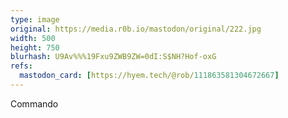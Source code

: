 ```yaml
---
type: image
original: https://media.r0b.io/mastodon/original/222.jpg
width: 500
height: 750
blurhash: U9Av%%%19Fxu9ZWB9ZW=0dI:S$NH?Hof-oxG
refs:
  mastodon_card: [https://hyem.tech/@rob/111863581304672667]
---
```


Commando
